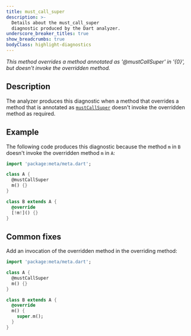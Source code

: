 ```yaml
---
title: must_call_super
description: >-
  Details about the must_call_super
  diagnostic produced by the Dart analyzer.
underscore_breaker_titles: true
show_breadcrumbs: true
bodyClass: highlight-diagnostics
---
```


_This method overrides a method annotated as '@mustCallSuper' in '{0}', but
doesn't invoke the overridden method._

## Description

The analyzer produces this diagnostic when a method that overrides a method
that is annotated as [`mustCallSuper`][meta-mustCallSuper] doesn't invoke
the overridden method as required.

## Example

The following code produces this diagnostic because the method `m` in `B`
doesn't invoke the overridden method `m` in `A`:

```dart
import 'package:meta/meta.dart';

class A {
  @mustCallSuper
  m() {}
}

class B extends A {
  @override
  [!m!]() {}
}
```

## Common fixes

Add an invocation of the overridden method in the overriding method:

```dart
import 'package:meta/meta.dart';

class A {
  @mustCallSuper
  m() {}
}

class B extends A {
  @override
  m() {
    super.m();
  }
}
```

[meta-mustCallSuper]: https://pub.dev/documentation/meta/latest/meta/mustCallSuper-constant.html

